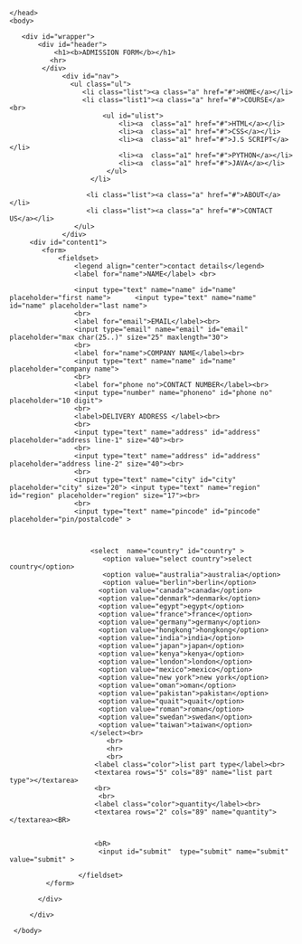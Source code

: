 <!DOCTYPE html>
<html lang="en">
   <head>
      <meta charset="UTF-8">
      <meta name="viewport" content="width=device-width, initial-scale=1.0">
      <title>www.mahavishnu.com</title>
      <link rel="stylesheet" href="../New folder/mahanp.css">
    
    </head>
    <body>

       <div id="wrapper">
           <div id="header">
               <h1><b>ADMISSION FORM</b></h1>
              <hr>
            </div>
                 <div id="nav">
                   <ul class="ul">
                      <li class="list"><a class="a" href="#">HOME</a></li>
                      <li class="list1"><a class="a" href="#">COURSE</a><br>
                           <ul id="ulist">
                               <li><a  class="a1" href="#">HTML</a></li>
                               <li><a  class="a1" href="#">CSS</a></li>
                               <li><a  class="a1" href="#">J.S SCRIPT</a></li>
                               <li><a  class="a1" href="#">PYTHON</a></li>
                               <li><a  class="a1" href="#">JAVA</a></li>
                            </ul>
                        </li>

                       <li class="list"><a class="a" href="#">ABOUT</a></li>
                       <li class="list"><a class="a" href="#">CONTACT US</a></li>
                    </ul>
                 </div> 
         <div id="content1">
            <form>
                <fieldset>
                    <legend align="center">contact details</legend>
                    <label for="name">NAME</label> <br>
    
                    <input type="text" name="name" id="name" placeholder="first name">      <input type="text" name="name" id="name" placeholder="last name">     
                    <br>
                    <label for="email">EMAIL</label><br>
                    <input type="email" name="email" id="email" placeholder="max char(25..)" size="25" maxlength="30">
                    <br>
                    <label for="name">COMPANY NAME</label><br>
                    <input type="text" name="name" id="name" placeholder="company name">
                    <br>
                    <label for="phone no">CONTACT NUMBER</label><br>
                    <input type="number" name="phoneno" id="phone no" placeholder="10 digit">
                    <br>
                    <label>DELIVERY ADDRESS </label><br>
                    <br>
                    <input type="text" name="address" id="address" placeholder="address line-1" size="40"><br>
                    <br>
                    <input type="text" name="address" id="address" placeholder="address line-2" size="40"><br>
                    <br>
                    <input type="text" name="city" id="city" placeholder="city" size="20"> <input type="text" name="region" id="region" placeholder="region" size="17"><br>
                    <br>
                    <input type="text" name="pincode" id="pincode" placeholder="pin/postalcode" >
                   
    
                
                        <select  name="country" id="country" >
                           <option value="select country">select country</option>
                           <option value="australia">australia</option>
                           <option value="berlin">berlin</option>
                          <option value="canada">canada</option>
                          <option value="denmark">denmark</option>
                          <option value="egypt">egypt</option>
                          <option value="france">france</option>
                          <option value="germany">germany</option>
                          <option value="hongkong">hongkong</option>
                          <option value="india">india</option>
                          <option value="japan">japan</option>
                          <option value="kenya">kenya</option>
                          <option value="london">london</option>
                          <option value="mexico">mexico</option>
                          <option value="new york">new york</option>
                          <option value="oman">oman</option>
                          <option value="pakistan">pakistan</option>
                          <option value="quait">quait</option>
                          <option value="roman">roman</option>
                          <option value="swedan">swedan</option>
                          <option value="taiwan">taiwan</option>
                        </select><br>
                            <br>
                            <hr>
                            <br>
                         <label class="color">list part type</label><br>
                         <textarea rows="5" cols="89" name="list part type"></textarea>
                         <br>
                          <br>
                         <label class="color">quantity</label><br>
                         <textarea rows="2" cols="89" name="quantity"></textarea><BR>
    
                     
                         <bR>
                          <input id="submit"  type="submit" name="submit" value="submit" >

                     </fieldset>
             </form>
       
           </div>
 
         </div>
    
     </body>
 </html>
